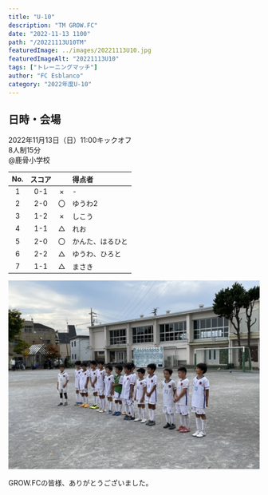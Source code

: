 ```yaml
---
title: "U-10"
description: "TM GROW.FC"
date: "2022-11-13 1100"
path: "/20221113U10TM"
featuredImage: ../images/20221113U10.jpg
featuredImageAlt: "20221113U10"
tags: ["トレーニングマッチ"]
author: "FC Esblanco"
category: "2022年度U-10"
---
```


## 日時・会場

2022年11月13日（日）11:00キックオフ<br>
8人制15分<br>
@鹿骨小学校

| No.| スコア |   | 得点者  |
|:--:|:------:|:-:|:--------|
| 1  | 0-1 | × |-|
| 2  | 2-0 | 〇 |ゆうわ2|
| 3  | 1-2 | × |しこう|
| 4  | 1-1 | △ |れお|
| 5  | 2-0 | 〇 |かんた、はるひと|
| 6  | 2-2 | △ |ゆうわ、ひろと|
| 7  | 1-1 | △ |まさき|

![20221113U10](../images/20221113U10B.jpg "U10TM")


GROW.FCの皆様、ありがとうございました。
